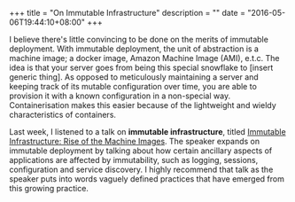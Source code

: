 +++
title = "On Immutable Infrastructure"
description = ""
date = "2016-05-06T19:44:10+08:00"
+++

I believe there's little convincing to be done on the merits of immutable deployment. With immutable deployment, the unit of abstraction is a machine image; a docker image, Amazon Machine Image (AMI), e.t.c. The idea is that your server goes from being this special snowflake to [insert generic thing]. As opposed to meticulously maintaining a server and keeping track of its mutable configuration over time, you are able to provision it with a known configuration in a non-special way. Containerisation makes this easier because of the lightweight and wieldy characteristics of containers.

Last week, I listened to a talk on **immutable infrastructure**, titled [Immutable Infrastructure: Rise of the Machine Images](https://www.infoq.com/presentations/immutable-infrastructure). The speaker expands on immutable deployment by talking about  how certain ancillary aspects of applications are affected by immutability, such as logging, sessions, configuration and service discovery. I highly recommend that talk as the speaker puts into words vaguely defined practices that have emerged from this growing practice.